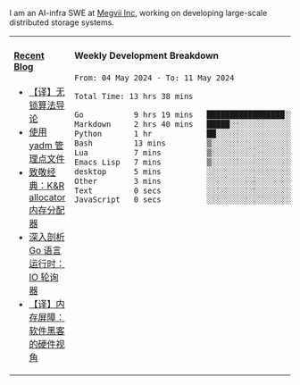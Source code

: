 I am an AI-infra SWE at [Megvii Inc](https://en.megvii.com/), working on developing large-scale distributed storage systems.

<table width="960px">
<tr>
<td valign="top" width="50%">

#### <a href="https://www.kongjun18.me" target="_blank">Recent Blog</a>

<!-- BLOG-POST-LIST:START -->
- [【译】无锁算法导论](https://kongjun18.github.io/posts/2023/07/14/)
- [使用 yadm 管理点文件](https://kongjun18.github.io/posts/2023/04/07/)
- [致敬经典：K&amp;R allocator 内存分配器](https://kongjun18.github.io/posts/2022/12/12/)
- [深入剖析 Go 语言运行时：IO 轮询器](https://kongjun18.github.io/posts/2022/11/21/)
- [【译】内存屏障：软件黑客的硬件视角](https://kongjun18.github.io/posts/2022/11/03/)
<!-- BLOG-POST-LIST:END -->

</td>
<td valign="top" width="50%">

#### Weekly Development Breakdown

<!--START_SECTION:waka-->

```txt
From: 04 May 2024 - To: 11 May 2024

Total Time: 13 hrs 38 mins

Go           9 hrs 19 mins   █████████████████░░░░░░░░   68.35 %
Markdown     2 hrs 40 mins   █████░░░░░░░░░░░░░░░░░░░░   19.67 %
Python       1 hr            ██░░░░░░░░░░░░░░░░░░░░░░░   07.44 %
Bash         13 mins         ▒░░░░░░░░░░░░░░░░░░░░░░░░   01.65 %
Lua          7 mins          ▒░░░░░░░░░░░░░░░░░░░░░░░░   00.88 %
Emacs Lisp   7 mins          ▒░░░░░░░░░░░░░░░░░░░░░░░░   00.86 %
desktop      5 mins          ░░░░░░░░░░░░░░░░░░░░░░░░░   00.62 %
Other        3 mins          ░░░░░░░░░░░░░░░░░░░░░░░░░   00.41 %
Text         0 secs          ░░░░░░░░░░░░░░░░░░░░░░░░░   00.11 %
JavaScript   0 secs          ░░░░░░░░░░░░░░░░░░░░░░░░░   00.00 %
```

<!--END_SECTION:waka-->
</td>
</tr>

</table>
